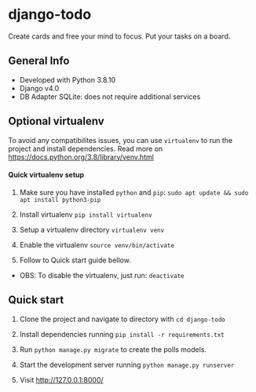 # django-todo

Create cards and free your mind to focus. Put your tasks on a board.

## General Info
* Developed with Python 3.8.10
* Django v4.0
* DB Adapter SQLite: does not require additional services

## Optional virtualenv
To avoid any compatibilites issues, you can use ```virtualenv``` to run the project and install dependencies. Read more on https://docs.python.org/3.8/library/venv.html

#### Quick virtualenv setup
1. Make sure you have installed ```python``` and ```pip```:
```sudo apt update && sudo apt install python3-pip```

2. Install virtualenv
```pip install virtualenv```

3. Setup a virtualenv directory
```virtualenv venv```

4. Enable the virtualenv
```source venv/bin/activate```

5. Follow to Quick start guide bellow.

* OBS: To disable the virtualenv, just run: ```deactivate```


## Quick start

1. Clone the project and navigate to directory with ```cd django-todo```

2. Install dependencies running ```pip install -r requirements.txt```

3. Run ```python manage.py migrate``` to create the polls models.

4. Start the development server running ```python manage.py runserver```

5. Visit http://127.0.0.1:8000/